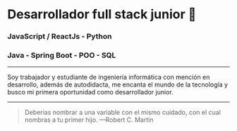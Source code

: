 # Desarrollador full stack junior	:metal:
### JavaScript / ReactJs - Python
### Java - Spring Boot - POO - SQL 
- - -
Soy trabajador y estudiante de ingeniería informática con mención en desarrollo, además de autodidacta, me encanta el mundo de la tecnología y busco mi primera oportunidad como desarrollador junior.
- - -
> Deberias nombrar a una variable con el mismo cuidado, con el cual nombras a tu primer hijo. —Robert C. Martin
<!--
**matias-user/matias-user** is a ✨ _special_ ✨ repository because its `README.md` (this file) appears on your GitHub profile.

Here are some ideas to get you started:

- 🔭 I’m currently working on ...
- 🌱 I’m currently learning ...
- 👯 I’m looking to collaborate on ...
- 🤔 I’m looking for help with ...
- 💬 Ask me about ...
- 📫 How to reach me: ...
- 😄 Pronouns: ...
- ⚡ Fun fact: ...
-->
